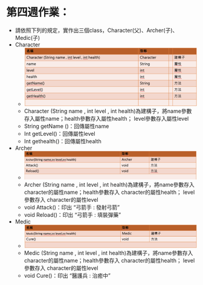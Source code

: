 #  第四週作業：
  - 請依照下列的規定，實作出三個class，Character(父)、Archer(子)、Medic(子)
  - Character
    - ![Character](Character.png)
    - Character (String name , int level , int health)為建構子，將name參數存入屬性name；health參數存入屬性health； level參數存入屬性level
    - String getName ()：回傳屬性name
    - Int getLevel()：回傳屬性level
    - Int gethealth()：回傳屬性health
  - Archer
    - ![Archer](Archer.png)
    - Archer (String name , int level , int health)為建構子，將name參數存入character的屬性name；health參數存入 character的屬性health； level參數存入 character的屬性level
    - void Attack()：印出 “弓箭手 : 發射弓箭”
    - void Reload()：印出   “弓箭手 : 填裝彈藥”
  - Medic
    - ![Medic](Medic.png)
    - Medic (String name , int level , int health)為建構子，將name參數存入character的屬性name；health參數存入 character的屬性health； level參數存入 character的屬性level
    - void Cure()：印出 “醫護兵 : 治癒中”

